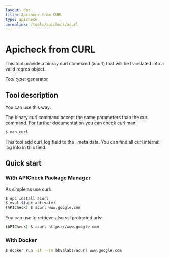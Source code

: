 ```yaml
---
layout: doc
title: Apicheck from CURL
type: apicheck
permalink: /tools/apicheck/acurl
---
```


Apicheck from CURL
==================

This tool provide a binray curl command (acurl) that will be translated into a
valid reqres object. 

*Tool type:* generator

## Tool description

You can use this way:

The binary curl command accept the same parameters than the curl command. For 
further documentation you can check curl man:

```bash
$ man curl
```

This tool add curl_log field to the _meta data. You can find all curl internal
log info in this field.

## Quick start

### With APICheck Package Manager

As simple as use curl:

```bash
$ apc install acurl
$ eval $(apc activate)
(APICheck) $ acurl www.google.com
```

You can use to retrieve also ssl protected urls:

```bash
(APICheck) $ acurl https://www.google.com
```

### With Docker

```bash
$ docker run -it --rm bbvalabs/acurl www.google.com
```
